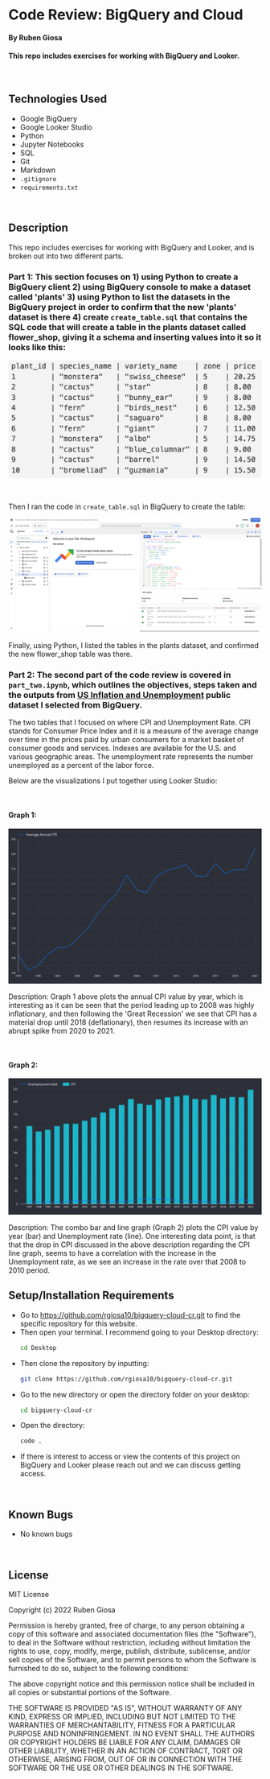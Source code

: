 # Code Review: BigQuery and Cloud

#### By Ruben Giosa

#### This repo includes exercises for working with BigQuery and Looker.

<br>

## Technologies Used

* Google BigQuery
* Google Looker Studio
* Python
* Jupyter Notebooks
* SQL
* Git
* Markdown
* `.gitignore`
* `requirements.txt`

</br>

## Description
This repo includes exercises for working with BigQuery and Looker, and is broken out into two different parts. 

### Part 1: This section focuses on 1) using Python to create a BigQuery client 2) using BigQuery console to make a dataset called 'plants' 3) using Python to list the datasets in the BigQuery project in order to confirm that the new 'plants' dataset is there 4) create `create_table.sql` that contains the SQL code that will create a table in the plants dataset called flower_shop, giving it a schema and inserting values into it so it looks like this:

![values_sql_table_creation.png](./images/values_sql_table_creation.png)

<br>

Then I ran the code in `create_table.sql` in BigQuery to create the table:

![create_flower_shop_table.png](./images/create_flower_shop_table.png)

Finally, using Python, I listed the tables in the plants dataset, and confirmed the new flower_shop table was there.

### Part 2: The second part of the code review is covered in `part_two.ipynb`, which outlines the objectives, steps taken and the outputs from [US Inflation and Unemployment](https://console.cloud.google.com/marketplace/product/bls-public-data/cpi-unemployement?project=deb-01-371820) public dataset I selected from BigQuery.

The two tables that I focused on where CPI and Unemployment Rate. CPI stands for Consumer Price Index and it is a measure of the average change over time in the prices paid by urban consumers for a market basket of consumer goods and services. Indexes are available for the U.S. and various geographic areas. The unemployment rate represents the number unemployed as a percent of the labor force.

Below are the visualizations I put together using Looker Studio:

<br>

#### Graph 1:
![avg_cpi](/./images/avg_cpi.png)

Description: Graph 1 above plots the annual CPI value by year, which is interesting as it can be seen that the period leading up to 2008 was highly inflationary, and then following the 'Great Recession' we see that CPI has a material drop until 2018 (deflationary), then resumes its increase with an abrupt spike from 2020 to 2021.

<br>

#### Graph 2:
![combo_graph.png](./images/combo_graph.png)

Description: The combo bar and line graph (Graph 2) plots the CPI value by year (bar) and Unemployment rate (line). One interesting data point, is that that the drop in CPI discussed in the above description regarding the CPI line graph, seems to have a correlation with the increase in the Unemployment rate, as we see an increase in the rate over that 2008 to 2010 period.


## Setup/Installation Requirements

* Go to https://github.com/rgiosa10/bigquery-cloud-cr.git to find the specific repository for this website.
* Then open your terminal. I recommend going to your Desktop directory:
    ```bash
    cd Desktop
    ```
* Then clone the repository by inputting: 
  ```bash
  git clone https://github.com/rgiosa10/bigquery-cloud-cr.git
  ```
* Go to the new directory or open the directory folder on your desktop:
  ```bash
  cd bigquery-cloud-cr
  ```
* Open the directory:
  ```bash
  code .
  ```
* If there is interest to access or view the contents of this project on BigQuery and Looker please reach out and we can discuss getting access.

</br>

## Known Bugs

* No known bugs

<br>

## License

MIT License

Copyright (c) 2022 Ruben Giosa

Permission is hereby granted, free of charge, to any person obtaining a copy of this software and associated documentation files (the "Software"), to deal in the Software without restriction, including without limitation the rights to use, copy, modify, merge, publish, distribute, sublicense, and/or sell copies of the Software, and to permit persons to whom the Software is furnished to do so, subject to the following conditions:

The above copyright notice and this permission notice shall be included in all copies or substantial portions of the Software.

THE SOFTWARE IS PROVIDED "AS IS", WITHOUT WARRANTY OF ANY KIND, EXPRESS OR IMPLIED, INCLUDING BUT NOT LIMITED TO THE WARRANTIES OF MERCHANTABILITY, FITNESS FOR A PARTICULAR PURPOSE AND NONINFRINGEMENT. IN NO EVENT SHALL THE AUTHORS OR COPYRIGHT HOLDERS BE LIABLE FOR ANY CLAIM, DAMAGES OR OTHER LIABILITY, WHETHER IN AN ACTION OF CONTRACT, TORT OR OTHERWISE, ARISING FROM, OUT OF OR IN CONNECTION WITH THE SOFTWARE OR THE USE OR OTHER DEALINGS IN THE SOFTWARE.

</br>